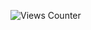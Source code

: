 ![Views Counter](https://views-counter.vercel.app/badge?pageId=views&leftColor=000000&rightColor=0adb3f&type=total&label=Viewers&style=none)
